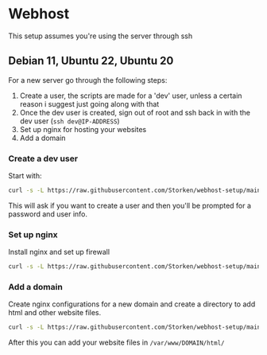# Webhost
This setup assumes you're using the server through ssh

## Debian 11, Ubuntu 22, Ubuntu 20
For a new server go through the following steps:
1. Create a user, the scripts are made for a 'dev' user, unless a certain reason i suggest just going along with that
2. Once the dev user is created, sign out of root and ssh back in with the dev user (`ssh dev@IP-ADDRESS`)
3. Set up nginx for hosting your websites
4. Add a domain


### Create a dev user
Start with:
```sh
curl -s -L https://raw.githubusercontent.com/Storken/webhost-setup/main/install.sh -o install.sh && bash install.sh && rm install.sh
```
This will ask if you want to create a user and then you'll be prompted for a password and user info.

### Set up nginx
Install nginx and set up firewall
```sh
curl -s -L https://raw.githubusercontent.com/Storken/webhost-setup/main/install-nginx.sh -o install-nginx.sh && bash install-nginx.sh && rm install-nginx.sh
```


### Add a domain
Create nginx configurations for a new domain and create a directory to add html and other website files.
```sh
curl -s -L https://raw.githubusercontent.com/Storken/webhost-setup/main/add-domain.sh -o add-domain.sh && bash add-domain.sh && rm add-domain.sh
```

After this you can add your website files in `/var/www/DOMAIN/html/`
